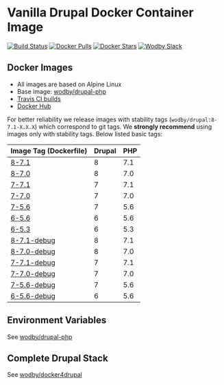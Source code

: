 # Vanilla Drupal Docker Container Image

[![Build Status](https://travis-ci.org/wodby/drupal.svg?branch=master)](https://travis-ci.org/wodby/drupal)
[![Docker Pulls](https://img.shields.io/docker/pulls/wodby/drupal.svg)](https://hub.docker.com/r/wodby/drupal)
[![Docker Stars](https://img.shields.io/docker/stars/wodby/drupal.svg)](https://hub.docker.com/r/wodby/drupal)
[![Wodby Slack](http://slack.wodby.com/badge.svg)](http://slack.wodby.com)

## Docker Images

* All images are based on Alpine Linux
* Base image: [wodby/drupal-php](https://github.com/wodby/drupal-php)
* [Travis CI builds](https://travis-ci.org/wodby/drupal) 
* [Docker Hub](https://hub.docker.com/r/wodby/drupal)

For better reliability we release images with stability tags (`wodby/drupal:8-7.1-X.X.X`) which correspond to git tags. We **strongly recommend** using images only with stability tags. Below listed basic tags:

| Image Tag (Dockerfile)                                                    | Drupal | PHP |
| ------------------------------------------------------------------------- | ------ | --- |
| [8-7.1](https://github.com/wodby/drupal/tree/master/8/7/Dockerfile)       | 8      | 7.1 |
| [8-7.0](https://github.com/wodby/drupal/tree/master/8/7/Dockerfile)       | 8      | 7.0 |
| [7-7.1](https://github.com/wodby/drupal/tree/master/7/7/Dockerfile)       | 7      | 7.1 |
| [7-7.0](https://github.com/wodby/drupal/tree/master/7/7/Dockerfile)       | 7      | 7.0 |
| [7-5.6](https://github.com/wodby/drupal/tree/master/7/5/Dockerfile)       | 7      | 5.6 |
| [6-5.6](https://github.com/wodby/drupal/tree/master/6/5/Dockerfile)       | 6      | 5.6 |
| [6-5.3](https://github.com/wodby/drupal/tree/master/6/5/Dockerfile)       | 6      | 5.3 |
| [8-7.1-debug](https://github.com/wodby/drupal/tree/master/8/7/Dockerfile) | 8      | 7.1 |
| [8-7.0-debug](https://github.com/wodby/drupal/tree/master/8/7/Dockerfile) | 8      | 7.0 |
| [7-7.1-debug](https://github.com/wodby/drupal/tree/master/7/7/Dockerfile) | 7      | 7.1 |
| [7-7.0-debug](https://github.com/wodby/drupal/tree/master/7/7/Dockerfile) | 7      | 7.0 |
| [7-5.6-debug](https://github.com/wodby/drupal/tree/master/7/5/Dockerfile) | 7      | 5.6 |
| [6-5.6-debug](https://github.com/wodby/drupal/tree/master/6/5/Dockerfile) | 6      | 5.6 |

## Environment Variables

See [wodby/drupal-php](https://github.com/wodby/drupal-php)

## Complete Drupal Stack

See [wodby/docker4drupal](https://github.com/wodby/docker4drupal)
